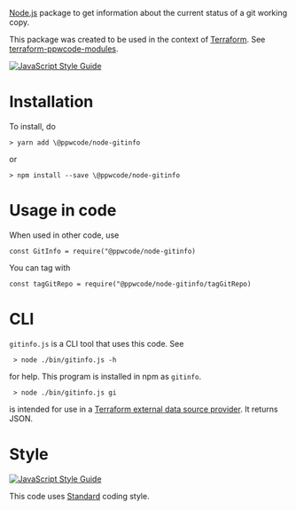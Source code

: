 [Node.js] package to get information about the current status of a git working copy.

This package was created to be used in the context of [Terraform]. See [terraform-ppwcode-modules].

[![JavaScript Style Guide](https://img.shields.io/badge/code_style-standard-brightgreen.svg)](https://standardjs.com)



Installation
============

To install, do

    > yarn add \@ppwcode/node-gitinfo
    
or
    
    > npm install --save \@ppwcode/node-gitinfo

    
    
Usage in code
=============    

When used in other code, use

    const GitInfo = require("@ppwcode/node-gitinfo)
     
You can tag with
     
    const tagGitRepo = require("@ppwcode/node-gitinfo/tagGitRepo)


    
CLI
===    
     
`gitinfo.js` is a CLI tool that uses this code. See
     
     > node ./bin/gitinfo.js -h
     
for help. This program is installed in npm as `gitinfo`.

     > node ./bin/gitinfo.js gi
     
is intended for use in a [Terraform external data source provider]. It returns JSON.



Style
=====

[![JavaScript Style Guide](https://cdn.rawgit.com/standard/standard/master/badge.svg)](https://github.com/standard/standard)

This code uses [Standard] coding style.



[Terraform]: https://peopleware.atlassian.net/wiki/x/CwAvBg
[Node.js]: https://nodejs.org
[Terraform external data source provider]: https://www.terraform.io/docs/providers/external/data_source.html
[terraform-ppwcode-modules]: https://github.com/peopleware/terraform-ppwcode-modules
[Standard]: https://standardjs.com
